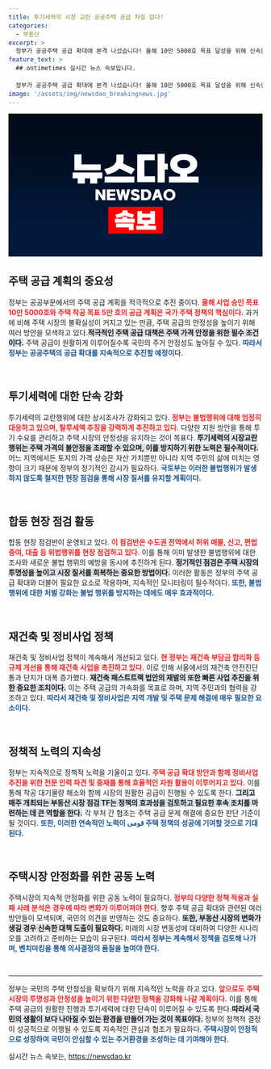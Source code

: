 ```yaml
---
title: 투기세력의 시장 교란 공공주택 공급 차질 없다!
categories:
  - 부동산
excerpt: >
  정부가 공공주택 공급 확대에 본격 나섰습니다! 올해 10만 5000호 목표 달성을 위해 신속한 사업 승인과 착공을 약속하며, 투기세력 단속을 강화해 주택 시장의 안정을 도모합니다. 불법행위에 강력 대응하며 수도권 전역에서 현장 점검을 실시할 예정입니다.
feature_text: >
  ## ontimetimes 실시간 뉴스 속보입니다.

  정부가 공공주택 공급 확대에 본격 나섰습니다! 올해 10만 5000호 목표 달성을 위해 신속한 사업 승인과 착공을 약속하며, 투기세력 단속을 강화해 주택 시장의 안정을 도모합니다. 불법행위에 강력 대응하며 수도권 전역에서 현장 점검을 실시할 예정입니다.
image: '/assets/img/newsdao_breakingnews.jpg'
---
```


<p><img src="/assets/img/newsdao_breakingnews.jpg" alt="ontimetimes 속보" /></p>

<h2 data-ke-size="size26">주택 공급 계획의 중요성</h2>

<p data-ke-size="size16">정부는 공공부문에서의 주택 공급 계획을 적극적으로 추진 중이다. <b><span style="color: #ee2323;">올해 사업 승인 목표 10만 5000호와 주택 착공 목표 5만 호의 공급 계획은 국가 주택 정책의 핵심이다.</span></b> 과거에 비해 주택 시장의 불확실성이 커지고 있는 만큼, 주택 공급의 안정성을 높이기 위해 여러 방안을 모색하고 있다.<b><span style="background-color: #21538527;">적극적인 주택 공급 대책은 주택 가격 안정을 위한 필수 조건이다.</span></b> 주택 공급이 원활하게 이루어질수록 국민의 주거 안정성도 높아질 수 있다. <b><span style="color: #1a5490;">따라서 정부는 공공주택의 공급 확대를 지속적으로 추진할 예정이다.</span></b></p>

<p data-ke-size="size16">&nbsp;</p>

<h2 data-ke-size="size26">투기세력에 대한 단속 강화</h2>

<p data-ke-size="size16">투기세력의 교란행위에 대한 상시조사가 강화되고 있다. <b><span style="color: #ee2323;">정부는 불법행위에 대해 엄정히 대응하고 있으며, 탈루세액 추징을 강력하게 추진하고 있다.</span></b> 다양한 지원 방안을 통해 투기 수요를 관리하고 주택 시장의 안정성을 유지하는 것이 목표다. <b><span style="background-color: #21538527;">투기세력의 시장교란행위는 주택 가격의 불안정을 초래할 수 있으며, 이를 방지하기 위한 노력은 필수적이다.</span></b> 어느 지역에서든 토지의 가격 상승은 자산 가치뿐만 아니라 지역 주민의 삶에 미치는 영향이 크기 때문에 정부의 정기적인 감시가 필요하다. <b><span style="color: #1a5490;">국토부는 이러한 불법행위가 발생하지 않도록 철저한 현장 점검을 통해 시장 질서를 유지할 계획이다.</span></b></p>

<p data-ke-size="size16">&nbsp;</p>

<h2 data-ke-size="size26">합동 현장 점검 활동</h2>

<p data-ke-size="size16">합동 현장 점검반이 운영되고 있다. <b><span style="color: #ee2323;">이 점검반은 수도권 전역에서 허위 매물, 신고, 편법증여, 대출 등 위법행위를 현장 점검하고 있다.</span></b> 이를 통해 이미 발생한 불법행위에 대한 조사와 새로운 불법 행위의 예방을 동시에 추진하게 된다. <b><span style="background-color: #21538527;">정기적인 점검은 주택 시장의 투명성을 높이고 시장 질서를 회복하는 중요한 방법이다.</span></b> 이러한 활동은 정부의 주택 공급 확대와 더불어 필요한 요소로 작용하며, 지속적인 모니터링이 필수적이다. <b><span style="color: #1a5490;">또한, 불법행위에 대한 처벌 강화는 불법 행위를 방지하는 데에도 매우 효과적이다.</span></b></p>

<p data-ke-size="size16">&nbsp;</p>

<h2 data-ke-size="size26">재건축 및 정비사업 정책</h2>

<p data-ke-size="size16">재건축 및 정비사업 정책이 계속해서 개선되고 있다. <b><span style="color: #ee2323;">현 정부는 재건축 부담금 합리화 등 규제 개선을 통해 재건축 사업을 촉진하고 있다.</span></b> 이로 인해 서울에서의 재건축 안전진단 통과 단지가 대폭 증가했다. <b><span style="background-color: #21538527;">재건축 패스트트랙 법안의 재발의 또한 빠른 사업 추진을 위한 중요한 조치이다.</span></b> 이는 주택 공급의 가속화를 목표로 하며, 지역 주민과의 협력을 강조하고 있다. <b><span style="color: #1a5490;">따라서 재건축 및 정비사업은 지역 개발 및 주택 문제 해결에 매우 필요한 요소이다.</span></b></p>

<p data-ke-size="size16">&nbsp;</p>

<h2 data-ke-size="size26">정책적 노력의 지속성</h2>

<p data-ke-size="size16">정부는 지속적으로 정책적 노력을 기울이고 있다. <b><span style="color: #ee2323;">주택 공급 확대 방안과 함께 정비사업 추진을 위한 전문 인력 파견 및 중재를 통해 효율적인 자원 활용이 이루어지고 있다.</span></b> 이를 통해 착공 대기물량 해소와 함께 시장의 원활한 공급이 진행될 수 있도록 한다. <b><span style="background-color: #21538527;">그리고 매주 개최되는 부동산 시장 점검 TF는 정책의 효과성을 검토하고 필요한 후속 조치를 마련하는 데 큰 역할을 한다.</span></b> 각 부처 간 협조는 주택 공급 문제 해결에 중요한 판단 기준이 될 것이다. <b><span style="color: #1a5490;">또한, 이러한 연속적인 노력이 قومی 주택 정책의 성공에 기여할 것으로 기대된다.</span></b></p>

<p data-ke-size="size16">&nbsp;</p>

<h2 data-ke-size="size26">주택시장 안정화를 위한 공동 노력</h2>

<p data-ke-size="size16">주택시장의 지속적 안정화를 위한 공동 노력이 필요하다. <b><span style="color: #ee2323;">정부의 다양한 정책 적용과 실패 사례 분석은 경우에 따라 변화가 이루어져야 한다.</span></b> 향후 주택 공급 확대와 관련된 여러 방안들이 모색되며, 국민의 의견을 반영하는 것도 중요하다. <b><span style="background-color: #21538527;">또한, 부동산 시장의 변화가 생길 경우 신속한 대책 도출이 필요하다.</span></b> 미래의 시장 변동성에 대비하여 다양한 시나리오를 고려하고 준비하는 모습이 요구된다. <b><span style="color: #1a5490;">따라서 정부는 계속해서 정책을 검토해 나가며, 벤치마킹을 통해 의사결정의 품질을 높여야 한다.</span></b></p>

<p data-ke-size="size16">&nbsp;</p>

<hr>

<p data-ke-size="size16">정부는 국민의 주택 안정성을 확보하기 위해 지속적인 노력을 하고 있다. <b><span style="color: #ee2323;">앞으로도 주택 시장의 투명성과 안정성을 높이기 위한 다양한 정책을 강화해 나갈 계획이다.</span></b> 이를 통해 주택 공급의 원활한 진행과 투기세력에 대한 단속이 이루어질 수 있도록 한다.<b><span style="background-color: #21538527;">따라서 국민의 생활이 보다 나아질 수 있는 환경을 만들어 가는 것이 목표이다.</span></b> 정부의 정책적 결정이 성공적으로 이행될 수 있도록 지속적인 관심과 협조가 필요하다. <b><span style="color: #1a5490;">주택시장이 안정적으로 성장하여 국민이 안심할 수 있는 주거환경을 조성하는 데 기여해야 한다.</span></b></p>
실시간 뉴스 속보는, <a href="https://newsdao.kr" rel="dofollow">https://newsdao.kr</a>


